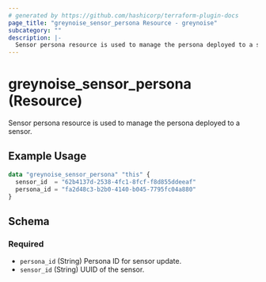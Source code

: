 ```yaml
---
# generated by https://github.com/hashicorp/terraform-plugin-docs
page_title: "greynoise_sensor_persona Resource - greynoise"
subcategory: ""
description: |-
  Sensor persona resource is used to manage the persona deployed to a sensor.
---
```


# greynoise_sensor_persona (Resource)

Sensor persona resource is used to manage the persona deployed to a sensor.

## Example Usage

```terraform
data "greynoise_sensor_persona" "this" {
  sensor_id  = "62b4137d-2538-4fc1-8fcf-f8d855ddeeaf"
  persona_id = "fa2d48c3-b2b0-4140-b045-7795fc04a880"
}
```

<!-- schema generated by tfplugindocs -->
## Schema

### Required

- `persona_id` (String) Persona ID for sensor update.
- `sensor_id` (String) UUID of the sensor.
